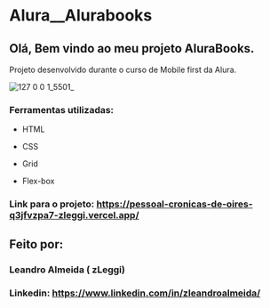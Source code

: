 # Alura__Alurabooks

## Olá, Bem vindo ao meu projeto AluraBooks.

Projeto desenvolvido durante o curso de Mobile first da Alura.


![127 0 0 1_5501_](https://github.com/zLeggi/Pessoal__Cronicas-de-Oires/assets/132202776/f522ec0f-bacc-4da6-a8cf-bde03c225bdf)


### Ferramentas utilizadas:

* HTML

* CSS

* Grid

* Flex-box

### Link para o projeto: https://pessoal-cronicas-de-oires-q3jfvzpa7-zleggi.vercel.app/

## Feito por:
### Leandro Almeida ( zLeggi)
### Linkedin: https://www.linkedin.com/in/zleandroalmeida/
